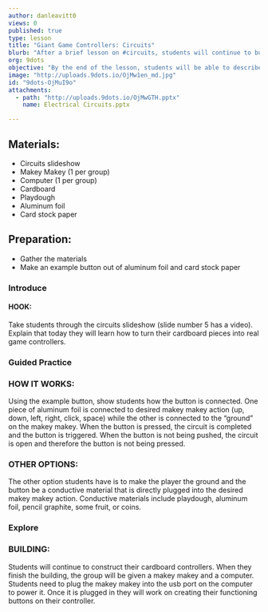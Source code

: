 ```yaml
---
author: danleavitt0
views: 0
published: true
type: lesson
title: "Giant Game Controllers: Circuits"
blurb: "After a brief lesson on #circuits, students will continue to build their controllers and connect the #MakeyMakey to their buttons."
org: 9dots
objective: "By the end of the lesson, students will be able to describe electrical circuits, and connect their buttons to a Makey Makey."
image: "http://uploads.9dots.io/OjMw1en_md.jpg"
id: "9dots-OjMuI9o"
attachments: 
  - path: "http://uploads.9dots.io/OjMwGTH.pptx"
    name: Electrical Circuits.pptx

---
```


## Materials:

- Circuits slideshow
- Makey Makey (1 per group)
- Computer (1 per group)
- Cardboard
- Playdough
- Aluminum foil
- Card stock paper

## Preparation:

- Gather the materials
- Make an example button out of aluminum foil and card stock paper

### Introduce

#### HOOK:
Take students through the circuits slideshow (slide number 5 has a video). Explain that today they will learn how to turn their cardboard pieces into real game controllers. 

### Guided Practice

### HOW IT WORKS:
Using the example button, show students how the button is connected. One piece of aluminum foil is connected to desired makey makey action (up, down, left, right, click, space) while the other is connected to the “ground” on the makey makey. When the button is pressed, the circuit is completed and the button is triggered. When the button is not being pushed, the circuit is open and therefore the button is not being pressed.

### OTHER OPTIONS:
The other option students have is to make the player the ground and the button be a conductive material that is directly plugged into the desired makey makey action. Conductive materials include playdough, aluminum foil, pencil graphite, some fruit, or coins.

### Explore

### BUILDING:
Students will continue to construct their cardboard controllers. When they finish the building, the group will be given a makey makey and a computer. Students need to plug the makey makey into the usb port on the computer to power it. Once it is plugged in they will work on creating their functioning buttons on their controller.
